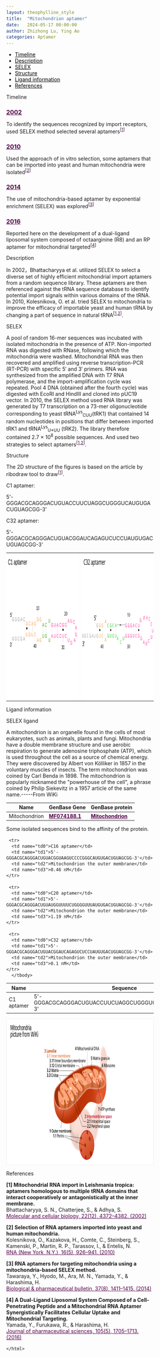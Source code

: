 ```yaml
---
layout: theophylline_style
title:  "Mitochondrion aptamer"
date:   2024-05-17 00:00:00
author: Zhizhong Lu, Ying Ao
categories: Aptamer
---
```

<html>


<div class="side-nav">
<ul>
    <div class="side-nav-item"><li><a href="#timeline" style="color: #000000;">Timeline</a></li></div>
    <div class="side-nav-item"><li><a href="#description" style="color: #000000;">Description</a></li></div>
    <div class="side-nav-item"><li><a href="#SELEX" style="color: #000000;">SELEX</a></li></div>
    <div class="side-nav-item"><li><a href="#Structure" style="color: #000000;">Structure</a></li></div>
    <div class="side-nav-item"><li><a href="#ligand-recognition" style="color: #000000;">Ligand information</a></li></div>
    <div class="side-nav-item"><li><a href="#references" style="color: #000000;">References</a></li></div>
    </ul>
</div>



<p class="header_box" id="timeline">Timeline</p>
<div class="timeline">
  <div class="entry">
  <div class="title">
    <h3><a href="https://pubmed.ncbi.nlm.nih.gov/12024047/" target="_blank" style="color:#520049">2002</a></h3>
  </div>
  <div class="body">
    <p>To identify the sequences recognized by import receptors, used SELEX method selected  several aptamers<sup>[<a href="#ref1" style="color:#520049">1</a>]</sup></p>
  </div>
 </div>
            
 <div class="entry">
  <div class="title">
    <h3><a href="https://pubmed.ncbi.nlm.nih.gov/20348443/" target="_blank" style="color:#520049">2010</a></h3>
  </div>
  <div class="body">
    <p>Used the approach of in vitro selection, some aptamers that can be imported into yeast and human mitochondria were isolated<sup>[<a href="#ref2" style="color:#520049">2</a>]</sup></p>
  </div>
 </div>
            
 <div class="entry">
  <div class="title">
    <h3><a href="https://pubmed.ncbi.nlm.nih.gov/25087963/" target="_blank" style="color:#520049">2014</a></h3>
  </div>
  <div class="body">
    <p>The use of mitochondria-based  aptamer by exponential enrichment (SELEX) was explored<sup>[<a href="#ref3" style="color:#520049">3</a>]</sup></p>
  </div>
 </div>
            
 <div class="entry">
  <div class="title">
    <h3><a href="https://pubmed.ncbi.nlm.nih.gov/27056631/" target="_blank" style="color:#520049">2016</a></h3>
  </div>
  <div class="body">
    <p>Reported here on the development of a dual-ligand liposomal system composed of octaarginine (R8) and an RP aptamer for mitochondrial targeted<sup>[<a href="#ref4" style="color:#520049">4</a>]</sup></p>
  </div>
 </div>
</div>



<p class="header_box" id="description">Description</p>
<p>In 2002，Bhattacharyya et al. utilized SELEX to select a diverse set of highly efficient mitochondrial import aptamers from a random sequence library. These aptamers are then referenced against the tRNA sequence database to identify potential import signals within various domains of the tRNA. In 2010, Kolesnikova, O. et al. tried SELEX to mitochondria to improve the efficacy of importable yeast and human tRNA by changing a part of sequence in natural tRNA<sup>[<a href="#ref1" style="color:#520049">1</a>,<a href="#ref2" style="color:#520049">2</a>]</sup>.<br></p>


<p class="header_box" id="SELEX">SELEX</p>
<p>A pool of random 16-mer sequences was incubated with isolated mitochondria in the presence of ATP. Non-imported RNA was digested with RNase, following which the mitochondria were washed. Mitochondrial RNA was then recovered and amplified using reverse transcription-PCR (RT-PCR) with specific 5′ and 3′ primers. RNA was synthesized from the amplified DNA with T7 RNA polymerase, and the import-amplification cycle was repeated. Pool 4 DNA (obtained after the fourth cycle) was digested with EcoRI and HindIII and cloned into pUC19 vector. In 2010, the SELEX method used RNA library was generated by T7 transcription on a 73-mer oligonucleotide corresponding to yeast tRNA<sup>Lys</sup><sub>CUU</sub>(tRK1) that contained 14 random nucleotides in positions that differ between imported tRK1 and tRNA<sup>Lys</sup><sub>U*UU</sub> (tRK2). The library therefore contained 2.7 × 10<sup>8</sup> possible sequences. And used two strategies to select aptamers<sup>[<a href="#ref1" style="color:#520049">1</a>,<a href="#ref2" style="color:#520049">2</a>]</sup>.
<br>


<p class="header_box" id="Structure">Structure</p>
<p>The 2D structure of the figures is based on the article by ribodraw tool to draw<sup>[<a href="#ref1" style="color:#520049">1</a>]</sup>.<br></p>
<p>C1 aptamer: </p>
<p>5'-GGGACGCAGGGACUGUACCUUCUAGGCUGGGUCAUGUGACUGUAGCGG-3'<br></p>
<p>C32 aptamer: </p>
<p>5'-GGGACGCAGGGACUGUACGGAUCAGAGUCUCCUAUGUGACUGUAGCGG-3'</p>
<table class="table table-bordered" style="table-layout:fixed;width:auto;margin-left:auto;margin-right:auto;"><tr>
  <td style="text-align:center;padding-bottom: 0px;padding-left: 0px;padding-top: 0px;padding-right: 0px">
  <img src="/images/2D/mitoch_aptamer_2D1.svg" alt="drawing" style="width:500px;height:400px;margin-top: 0px;margin-bottom: 0px;" >
  </td>
  <td style="text-align:center;padding-bottom: 0px;padding-right: 0px;padding-top: 0px;padding-right: 0px">
  <img src="/images/2D/mitoch_aptamer_2D2.svg" alt="drawing" style="width:500px;height:400px;margin-top: 0px;margin-bottom: 0px;" >
  </td>
  </tr>
  </table>



<font ><p class="header_box" id="ligand-recognition">Ligand information</p>  

<p class="blowheader_box">SELEX ligand</p>
<p>A mitochondrion is an organelle found in the cells of most eukaryotes, such as animals, plants and fungi. Mitochondria have a double membrane structure and use aerobic respiration to generate adenosine triphosphate (ATP), which is used throughout the cell as a source of chemical energy. They were discovered by Albert von Kölliker in 1857 in the voluntary muscles of insects. The term mitochondrion was coined by Carl Benda in 1898. The mitochondrion is popularly nicknamed the "powerhouse of the cell", a phrase coined by Philip Siekevitz in a 1957 article of the same name.-----From WiKi</p>
<table class="table table-bordered" style="table-layout:fixed;width:auto;margin-left:auto;margin-right:auto;" >
  <thead>
      <tr>
        <th onclick="sortTable(0)">Name</th>
        <th onclick="sortTable(1)">GenBase Gene</th>
        <th onclick="sortTable(2)">GenBase protein</th>
      </tr>
  </thead>
    <tbody>
      <tr>
        <td name="td0">Mitochondrion</td>
        <td name="td1"><a href="https://ngdc.cncb.ac.cn/genbase/search/gb/MF074188.1" target="_blank" style="color:#520049"><b>MF074188.1</b></a></td>
        <td name="td2"><a href="https://ngdc.cncb.ac.cn/genbase/search/index?accession=Mitochondrion&dataType=Protein&dataSource=" target="_blank" style="color:#520049"><b>Mitochondrion</b></a></td>
      </tr>
	  </tbody>
  </table>

  <p>Some isolated sequences bind to the affinity of the protein.</p>
<table class="table table-bordered" style="table-layout:fixed;width:auto;margin-left:auto;margin-right:auto;" >
  <thead>
      <tr>
        <th onclick="sortTable(0)">Name</th>
        <th onclick="sortTable(1)">Sequence</th>
        <th onclick="sortTable(2)">Ligand</th>
        <th onclick="sortTable(3)">Affinity</th>
      </tr>
  </thead>
    <tbody>
      <tr>
      <td name="td0">C1 aptamer</td>
      <td name="td1">5'-GGGACGCAGGGACUGUACCUUCUAGGCUGGGUCAUGUGACUGUAGCGG-3'</td>
      <td name="td2">Mitochondrion the outer membrane</td>
      <td name="td3">1.0 nM</td>
    </tr>
            
     <tr>
      <td name="td0">C16 aptamer</td>
      <td name="td1">5'-GGGACGCAGGGACUGUACGGUAAGUCCCCGGGCAUGUGACUGUAGCGG-3'</td>
      <td name="td2">Mitochondrion the outer membrane</td>
      <td name="td3">0.46 nM</td>
    </tr>
            
     <tr>
      <td name="td0">C20 aptamer</td>
      <td name="td1">5'-GGGACGCAGGGACUGUAUGGUUUUCUGGGGUUUAUGUGACUGUAGCGG-3'</td>
      <td name="td2">Mitochondrion the outer membrane</td>
      <td name="td3">1.19 nM</td>
    </tr>
            
     <tr>
      <td name="td0">C32 aptamer</td>
      <td name="td1">5'-GGGACGCAGGGACUGUACGGAUCAGAGUCUCCUAUGUGACUGUAGCGG-3'</td>
      <td name="td2">Mitochondrion the outer membrane</td>
      <td name="td3">0.1 nM</td>
    </tr>
	  </tbody>
  </table>
<div style="display: flex; justify-content: center;"></div>
<img src="/images/SELEX_ligand/mitoch_SELEX_ligand.svg" alt="drawing" style="width:1000px;height:400px;border:solid 1px #efefef;display:block;margin:0 auto;border-radius:0;" class="img-responsive">
<div style="display: flex; justify-content: center;"></div>


                 
<p class="header_box" id="references">References</p>
                
<a id="ref1"></a><font><strong>[1] Mitochondrial RNA import in Leishmania tropica: aptamers homologous to multiple tRNA domains that interact cooperatively or antagonistically at the inner membrane.</strong></font><br />
Bhattacharyya, S. N., Chatterjee, S., & Adhya, S.<br />
<a href="https://pubmed.ncbi.nlm.nih.gov/12024047/" target="_blank" style="color:#520049">Molecular and cellular biology, 22(12), 4372–4382. (2002)</a>
<br/>
            
<a id="ref2"></a><font><strong>[2] Selection of RNA aptamers imported into yeast and human mitochondria.</strong></font><br />
Kolesnikova, O., Kazakova, H., Comte, C., Steinberg, S., Kamenski, P., Martin, R. P., Tarassov, I., & Entelis, N.<br />
<a href="https://pubmed.ncbi.nlm.nih.gov/20348443/" target="_blank" style="color:#520049">RNA (New York, N.Y.), 16(5), 926–941. (2010)</a>
<br/>
            
<a id="ref3"></a><font><strong>[3] RNA aptamers for targeting mitochondria using a mitochondria-based SELEX method.</strong></font><br />
Tawaraya, Y., Hyodo, M., Ara, M. N., Yamada, Y., & Harashima, H.<br />
<a href="https://pubmed.ncbi.nlm.nih.gov/25087963/" target="_blank" style="color:#520049">Biological & pharmaceutical bulletin, 37(8), 1411–1415. (2014)</a>
<br/>
            
<a id="ref4"></a><font><strong>[4] A Dual-Ligand Liposomal System Composed of a Cell-Penetrating Peptide and a Mitochondrial RNA Aptamer Synergistically Facilitates Cellular Uptake and Mitochondrial Targeting.</strong></font><br />
Yamada, Y., Furukawa, R., & Harashima, H.<br />
<a href="https://pubmed.ncbi.nlm.nih.gov/27056631/" target="_blank" style="color:#520049">Journal of pharmaceutical sciences, 105(5), 1705–1713. (2016)</a>
<br/>



<html lang="en">
    <head>
      <meta charset="utf-8" />
      <meta name="viewport" content="width=device-width, user-scalable=no, minimum-scale=1.0, maximum-scale=1.0">
      <meta http-equiv="X-UA-Compatible" content="IE=edge">
      <!-- Molstar CSS & JS -->
      <link rel="stylesheet" type="text/css" href="https://www.ebi.ac.uk/pdbe/pdb-component-library/css/pdbe-molstar-1.2.1.css">
      <script src="/js/mol/ro_pdbe-molstar-plugin-1.2.1.js"></script>
        <style>
          * {
              margin: 0;
              padding: 0;
              box-sizing: border-box;
          }
          .msp-plugin ::-webkit-scrollbar-thumb {
              background-color: #474748  !important;
          }
          .msp-plugin .msp-layout-standard {
              border: 1px solid #efefef;
          }
          .viewerSection1 {
            padding-top: 0px;
          }
          .controlsSection1 {
            width: 300px;
              display: flex;
              float:left;
              padding: 0px 0 0 0;
              height:25px;
            }
            .controlBox1 {
              border: 0px solid lightgray;
              padding: 0px;
              margin-bottom: 0px;
            }
          #myViewer1{
            float:left;
            width:500px;
            height: 500px;
            position:relative;
          }
        </style>
    </head>
    <script>
      var viewerInstance1 = new PDBeMolstarPlugin();
      var options1 = {
        customData:{
        format: 'pdb'},
        expanded: false,
        hideControls: true,
        bgColor: {r:255, g:255, b:255},
        }
      var viewerContainer1 = document.getElementById('myViewer1');
      viewerInstance1.render(viewerContainer1, options1);
  window.addEventListener('load', function() {
    var colorSelectionButton1 = document.querySelector('.controlsSection1 button');
    colorSelectionButton1.click();
  });
    </script>

<script>
    window.addEventListener('DOMContentLoaded', function() {
      var td = document.getElementsByName('td4')[0];
      var maxLength = 100; // 设置最大长度
      var originalText = td.innerHTML;
      var displayedText = originalText.substring(0, maxLength);
      
      if (originalText.length > maxLength) {
        displayedText += '<span class="ellipsis-btn">......</span>'; // 在超出长度时添加省略号按钮
        displayedText += '<span class="hidden-content">' + originalText.substring(maxLength) + '</span>'; // 隐藏的内容
        td.innerHTML = displayedText;
        
        // 获取省略号按钮元素和隐藏的内容元素
        var ellipsisBtn = td.querySelector('.ellipsis-btn');
        var hiddenContent = td.querySelector('.hidden-content');
        
        // 添加点击事件监听器
        ellipsisBtn.addEventListener('click', function() {
          if (hiddenContent.style.display === 'none') {
            hiddenContent.style.display = 'inline'; // 展开内容
            ellipsisBtn.innerHTML = '...'; // 更新按钮文字为“...”
            td.appendChild(ellipsisBtn); // 将按钮移到内容后面
          } else {
            hiddenContent.style.display = 'none'; // 收起内容
            ellipsisBtn.innerHTML = '......'; // 更新按钮文字为省略号
            td.appendChild(ellipsisBtn); // 将按钮移到内容后面
          }
        });
      }
    });
  </script>


    </html>
